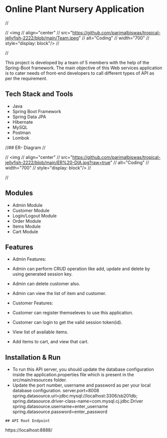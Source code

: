 # Online Plant Nursery Application


//<p>
       // <img
      //  align="center"
      //  src="https://github.com/parimalbiswas/tropical-jellyfish-2222/blob/main/Team.jpeg"
      //  alt="Coding"
      //  width="700"
       // style="display: block"/>
   // </p>
   // <br>

This project is developed by a team of 5 members with the help of the Spring-Boot framework. The main objective of this Web services application is to cater needs of front-end developers to call different types of API as per the requirement.


## Tech Stack and Tools
- Java
- Spring Boot Framework
- Spring Data JPA
- Hibernate
- MySQL
- Postman
- Lombok

//## ER- Diagram
//<p>
     //   <img
    //    align="center"
  //      src="https://github.com/parimalbiswas/tropical-jellyfish-2222/blob/main/ER%20-DIA.jpg?raw=true"
   //     alt="Coding"
   //     width="700"
    //    style="display: block"/>
  //  </p>
   // <br>


## Modules
- Admin Module
- Customer Module
- Login/Logout Module
- Order Module
- Items Module
- Cart Module

## Features
- Admin Features:
 - Admin can perform CRUD operation like add, update and delete by using generated session key.
 - Admin can delete customer also.
 - Admin can view the list of item and customer.
 
- Customer Features:
 - Customer can register themseleves to use this application.
 - Customer can login to get the valid session token(id).
 - View list of available items.
 - Add items to cart, and view that cart.
  
## Installation & Run
- To run this API server, you should update the database configuration inside the application.properties file which is present in the src/main/resources folder.
- Update the port number, username and password as per your local database configuration.
server.port=8008
spring.datasource.url=jdbc:mysql://localhost:3306/sb201db;
spring.datasource.driver-class-name=com.mysql.cj.jdbc.Driver
spring.datasource.username=enter_username
spring.datasource.password=enter_password
```
## API Root Endpoint
```
https://localhost:8888/
```
